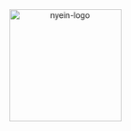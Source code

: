 <div align="center">
<img alt="nyein-logo" src="https://cdn.jsdelivr.net/gh/phothinmg/nyein@main/nyein.png" width="200px" height="200px">
</div>
